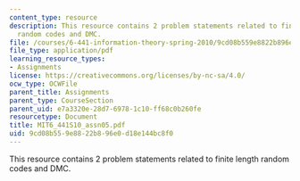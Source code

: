```yaml
---
content_type: resource
description: This resource contains 2 problem statements related to finite length
  random codes and DMC.
file: /courses/6-441-information-theory-spring-2010/9cd08b559e8822b896e0d18e144bc8f0_MIT6_441S10_assn05.pdf
file_type: application/pdf
learning_resource_types:
- Assignments
license: https://creativecommons.org/licenses/by-nc-sa/4.0/
ocw_type: OCWFile
parent_title: Assignments
parent_type: CourseSection
parent_uid: e7a3320e-28d7-6978-1c10-ff68c0b260fe
resourcetype: Document
title: MIT6_441S10_assn05.pdf
uid: 9cd08b55-9e88-22b8-96e0-d18e144bc8f0
---
```

This resource contains 2 problem statements related to finite length random codes and DMC.
